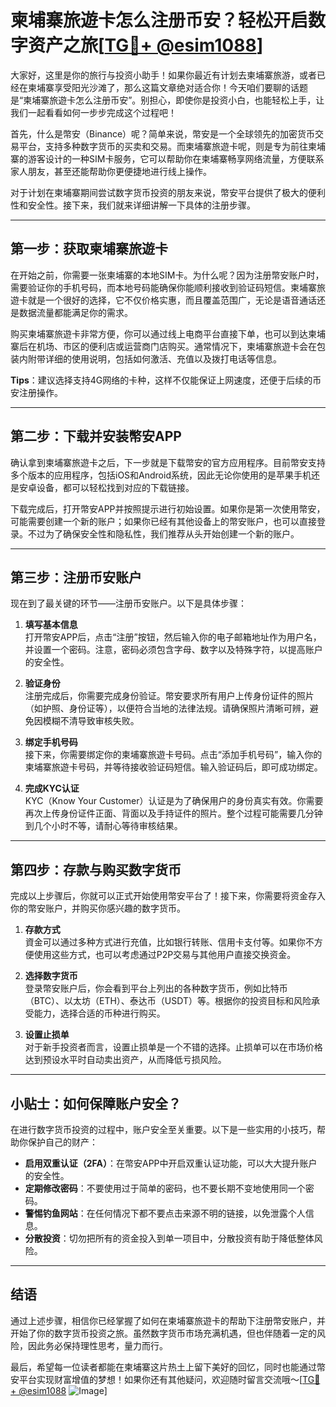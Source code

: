 # 柬埔寨旅遊卡怎么注册币安？轻松开启数字资产之旅[[TG💪+ @esim1088](https://t.me/s/esim1088)]

大家好，这里是你的旅行与投资小助手！如果你最近有计划去柬埔寨旅游，或者已经在柬埔寨享受阳光沙滩了，那么这篇文章绝对适合你！今天咱们要聊的话题是“柬埔寨旅遊卡怎么注册币安”。别担心，即使你是投资小白，也能轻松上手，让我们一起看看如何一步步完成这个过程吧！

首先，什么是幣安（Binance）呢？简单来说，幣安是一个全球领先的加密货币交易平台，支持多种数字货币的买卖和交易。而柬埔寨旅遊卡呢，则是专为前往柬埔寨的游客设计的一种SIM卡服务，它可以帮助你在柬埔寨畅享网络流量，方便联系家人朋友，甚至还能帮助你更便捷地进行线上操作。

对于计划在柬埔寨期间尝试数字货币投资的朋友来说，幣安平台提供了极大的便利性和安全性。接下来，我们就来详细讲解一下具体的注册步骤。

---

## 第一步：获取柬埔寨旅遊卡

在开始之前，你需要一张柬埔寨的本地SIM卡。为什么呢？因为注册幣安账户时，需要验证你的手机号码，而本地号码能确保你能顺利接收到验证码短信。柬埔寨旅遊卡就是一个很好的选择，它不仅价格实惠，而且覆盖范围广，无论是语音通话还是数据流量都能满足你的需求。

购买柬埔寨旅遊卡非常方便，你可以通过线上电商平台直接下单，也可以到达柬埔寨后在机场、市区的便利店或运营商门店购买。通常情况下，柬埔寨旅遊卡会在包装内附带详细的使用说明，包括如何激活、充值以及拨打电话等信息。

**Tips**：建议选择支持4G网络的卡种，这样不仅能保证上网速度，还便于后续的币安注册操作。

---

## 第二步：下载并安装幣安APP

确认拿到柬埔寨旅遊卡之后，下一步就是下载幣安的官方应用程序。目前幣安支持多个版本的应用程序，包括iOS和Android系统，因此无论你使用的是苹果手机还是安卓设备，都可以轻松找到对应的下载链接。

下载完成后，打开幣安APP并按照提示进行初始设置。如果你是第一次使用幣安，可能需要创建一个新的账户；如果你已经有其他设备上的幣安账户，也可以直接登录。不过为了确保安全性和隐私性，我们推荐从头开始创建一个新的账户。

---

## 第三步：注册币安账户

现在到了最关键的环节——注册币安账户。以下是具体步骤：

1. **填写基本信息**  
   打开幣安APP后，点击“注册”按钮，然后输入你的电子邮箱地址作为用户名，并设置一个密码。注意，密码必须包含字母、数字以及特殊字符，以提高账户的安全性。

2. **验证身份**  
   注册完成后，你需要完成身份验证。幣安要求所有用户上传身份证件的照片（如护照、身份证等），以便符合当地的法律法规。请确保照片清晰可辨，避免因模糊不清导致审核失败。

3. **绑定手机号码**  
   接下来，你需要绑定你的柬埔寨旅遊卡号码。点击“添加手机号码”，输入你的柬埔寨旅遊卡号码，并等待接收验证码短信。输入验证码后，即可成功绑定。

4. **完成KYC认证**  
   KYC（Know Your Customer）认证是为了确保用户的身份真实有效。你需要再次上传身份证件正面、背面以及手持证件的照片。整个过程可能需要几分钟到几个小时不等，请耐心等待审核结果。

---

## 第四步：存款与购买数字货币

完成以上步骤后，你就可以正式开始使用幣安平台了！接下来，你需要将资金存入你的幣安账户，并购买你感兴趣的数字货币。

1. **存款方式**  
   資金可以通过多种方式进行充值，比如银行转账、信用卡支付等。如果你不方便使用这些方式，也可以考虑通过P2P交易与其他用户直接交换资金。

2. **选择数字货币**  
   登录幣安账户后，你会看到平台上列出的各种数字货币，例如比特币（BTC）、以太坊（ETH）、泰达币（USDT）等。根据你的投资目标和风险承受能力，选择合适的币种进行购买。

3. **设置止损单**  
   对于新手投资者而言，设置止损单是一个不错的选择。止损单可以在市场价格达到预设水平时自动卖出资产，从而降低亏损风险。

---

## 小贴士：如何保障账户安全？

在进行数字货币投资的过程中，账户安全至关重要。以下是一些实用的小技巧，帮助你保护自己的财产：

- **启用双重认证（2FA）**：在幣安APP中开启双重认证功能，可以大大提升账户的安全性。
- **定期修改密码**：不要使用过于简单的密码，也不要长期不变地使用同一个密码。
- **警惕钓鱼网站**：在任何情况下都不要点击来源不明的链接，以免泄露个人信息。
- **分散投资**：切勿把所有的资金投入到单一项目中，分散投资有助于降低整体风险。

---

## 结语

通过上述步骤，相信你已经掌握了如何在柬埔寨旅遊卡的帮助下注册幣安账户，并开始了你的数字货币投资之旅。虽然数字货币市场充满机遇，但也伴随着一定的风险，因此务必保持理性思考，量力而行。

最后，希望每一位读者都能在柬埔寨这片热土上留下美好的回忆，同时也能通过幣安平台实现财富增值的梦想！如果你还有其他疑问，欢迎随时留言交流哦～[[TG💪+ @esim1088](https://t.me/s/esim1088) ![Image](https://i.postimg.cc/4NQfJmqS/Snipaste-2025-05-13-00-14-12.png)]